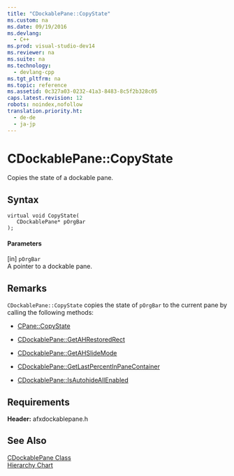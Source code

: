 ```yaml
---
title: "CDockablePane::CopyState"
ms.custom: na
ms.date: 09/19/2016
ms.devlang: 
  - C++
ms.prod: visual-studio-dev14
ms.reviewer: na
ms.suite: na
ms.technology: 
  - devlang-cpp
ms.tgt_pltfrm: na
ms.topic: reference
ms.assetid: 0c327a03-0232-41a3-8483-8c5f2b328c05
caps.latest.revision: 12
robots: noindex,nofollow
translation.priority.ht: 
  - de-de
  - ja-jp
---
```

# CDockablePane::CopyState
Copies the state of a dockable pane.  
  
## Syntax  
  
```  
virtual void CopyState(  
   CDockablePane* pOrgBar  
);  
```  
  
#### Parameters  
 [in] `pOrgBar`  
 A pointer to a dockable pane.  
  
## Remarks  
 `CDockablePane::CopyState` copies the state of `pOrgBar` to the current pane by calling the following methods:  
  
-   [CPane::CopyState](../vs140/CPane--CopyState.md)  
  
-   [CDockablePane::GetAHRestoredRect](../vs140/CDockablePane--GetAHRestoredRect.md)  
  
-   [CDockablePane::GetAHSlideMode](../vs140/CDockablePane--GetAHSlideMode.md)  
  
-   [CDockablePane::GetLastPercentInPaneContainer](../vs140/CDockablePane--GetLastPercentInPaneContainer.md)  
  
-   [CDockablePane::IsAutohideAllEnabled](../vs140/CDockablePane--IsAutohideAllEnabled.md)  
  
## Requirements  
 **Header:** afxdockablepane.h  
  
## See Also  
 [CDockablePane Class](../vs140/CDockablePane-Class.md)   
 [Hierarchy Chart](../vs140/Hierarchy-Chart.md)